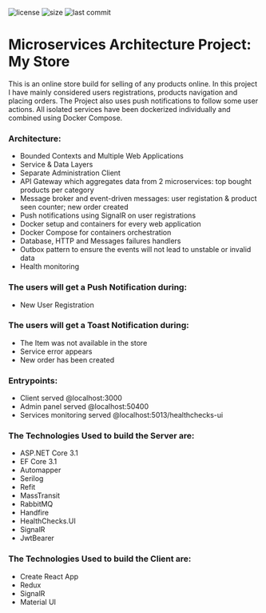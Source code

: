  ![license](https://img.shields.io/github/license/zrusev/microservices-architecture.svg) ![size](https://img.shields.io/github/repo-size/zrusev/microservices-architecture.svg) ![last commit](https://img.shields.io/github/last-commit/zrusev/microservices-architecture.svg)

# Microservices Architecture Project: My Store
This is an online store build for selling of any products online.
In this project I have mainly considered users registrations, products navigation and placing orders.
The Project also uses push notifications to follow some user actions.
All isolated services have been dockerized individually and combined using Docker Compose.

### Architecture:
- Bounded Contexts and Multiple Web Applications
- Service & Data Layers
- Separate Administration Client
- API Gateway which aggregates data from 2 microservices: top bought products per category
- Message broker and event-driven messages: user registation & product seen counter; new order created
- Push notifications using SignalR on user registrations
- Docker setup and containers for every web application
- Docker Compose for containers orchestration
- Database, HTTP and Messages failures handlers
- Outbox pattern to ensure the events will not lead to unstable or invalid data
- Health monitoring

### The users will get a Push Notification during:
- New User Registration
### The users will get a Toast Notification during:
- The Item was not available in the store
- Service error appears
- New order has been created

### Entrypoints:
- Client served @localhost:3000
- Admin panel served @localhost:50400
- Services monitoring served @localhost:5013/healthchecks-ui

### The Technologies Used to build the Server are:
- ASP.NET Core 3.1
- EF Core 3.1
- Automapper
- Serilog
- Refit
- MassTransit
- RabbitMQ
- Handfire
- HealthChecks.UI
- SignalR
- JwtBearer

### The Technologies Used to build the Client are:
- Create React App
- Redux
- SignalR
- Material UI